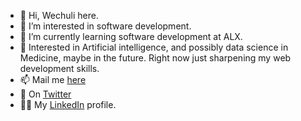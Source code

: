- 👋 Hi, Wechuli here.
- 👀 I’m interested in software development.
- 🌱 I’m currently learning software development at ALX.
- 💞️ Interested in Artificial intelligence, and possibly data science in Medicine, maybe in the future. Right now just sharpening my web development skills.
- 📫 Mail me <a href="wechuli017@gmail.com">here</a>
- 🐥 On <a href="https://twitter.com/wechuli_eugene">Twitter</a>
- 👷‍♂️ My <a href="https://www.linkedin.com/in/wechuli-eugene-053b89169/">LinkedIn</a> profile.

<!---
wechu07/wechu07 is a ✨ special ✨ repository because its `README.md` (this file) appears on your GitHub profile.
You can click the Preview link to take a look at your changes.
--->
